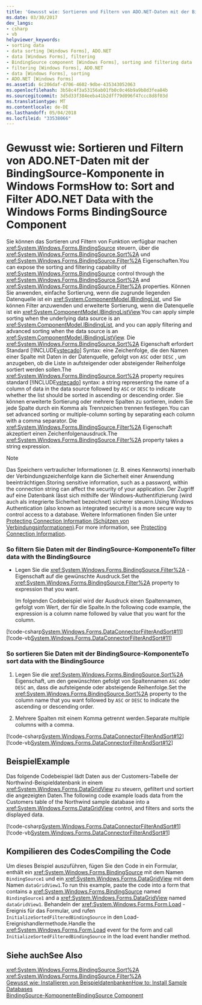 ```yaml
---
title: 'Gewusst wie: Sortieren und Filtern von ADO.NET-Daten mit der BindingSource-Komponente in Windows Forms'
ms.date: 03/30/2017
dev_langs:
- csharp
- vb
helpviewer_keywords:
- sorting data
- data sorting [Windows Forms], ADO.NET
- data [Windows Forms], filtering
- BindingSource component [Windows Forms], sorting and filtering data
- filtering [Windows Forms], ADO.NET
- data [Windows Forms], sorting
- ADO.NET [Windows Forms]
ms.assetid: 6c206daf-d706-4602-9dbe-435343052063
ms.openlocfilehash: 3b58c4f3a53156ab01fb0c0c46b9a9b8d3fea84b
ms.sourcegitcommit: 3d5d33f384eeba41b2dff79d096f47ccc8d8f03d
ms.translationtype: MT
ms.contentlocale: de-DE
ms.lasthandoff: 05/04/2018
ms.locfileid: "33538066"
---
```

# <a name="how-to-sort-and-filter-adonet-data-with-the-windows-forms-bindingsource-component"></a><span data-ttu-id="9a2de-102">Gewusst wie: Sortieren und Filtern von ADO.NET-Daten mit der BindingSource-Komponente in Windows Forms</span><span class="sxs-lookup"><span data-stu-id="9a2de-102">How to: Sort and Filter ADO.NET Data with the Windows Forms BindingSource Component</span></span>
<span data-ttu-id="9a2de-103">Sie können das Sortieren und Filtern von Funktion verfügbar machen <xref:System.Windows.Forms.BindingSource> steuern, über die <xref:System.Windows.Forms.BindingSource.Sort%2A> und <xref:System.Windows.Forms.BindingSource.Filter%2A> Eigenschaften.</span><span class="sxs-lookup"><span data-stu-id="9a2de-103">You can expose the sorting and filtering capability of <xref:System.Windows.Forms.BindingSource> control through the <xref:System.Windows.Forms.BindingSource.Sort%2A> and <xref:System.Windows.Forms.BindingSource.Filter%2A> properties.</span></span> <span data-ttu-id="9a2de-104">Können Sie anwenden, einfache Sortierung, wenn die zugrunde liegenden Datenquelle ist ein <xref:System.ComponentModel.IBindingList>, und Sie können Filter anzuwenden und erweiterte Sortierung, wenn die Datenquelle ist ein <xref:System.ComponentModel.IBindingListView>.</span><span class="sxs-lookup"><span data-stu-id="9a2de-104">You can apply simple sorting when the underlying data source is an <xref:System.ComponentModel.IBindingList>, and you can apply filtering and advanced sorting when the data source is an <xref:System.ComponentModel.IBindingListView>.</span></span> <span data-ttu-id="9a2de-105">Die <xref:System.Windows.Forms.BindingSource.Sort%2A> Eigenschaft erfordert Standard [!INCLUDE[vstecado](../../../../includes/vstecado-md.md)] Syntax: eine Zeichenfolge, die den Namen einer Spalte mit Daten in der Datenquelle, gefolgt von `ASC` oder `DESC` , um anzugeben, ob die Liste in aufsteigender oder absteigender Reihenfolge sortiert werden sollen.</span><span class="sxs-lookup"><span data-stu-id="9a2de-105">The <xref:System.Windows.Forms.BindingSource.Sort%2A> property requires standard [!INCLUDE[vstecado](../../../../includes/vstecado-md.md)] syntax: a string representing the name of a column of data in the data source followed by `ASC` or `DESC` to indicate whether the list should be sorted in ascending or descending order.</span></span> <span data-ttu-id="9a2de-106">Sie können erweiterte Sortierung oder mehrere Spalten zu sortieren, indem Sie jede Spalte durch ein Komma als Trennzeichen trennen festlegen.</span><span class="sxs-lookup"><span data-stu-id="9a2de-106">You can set advanced sorting or multiple-column sorting by separating each column with a comma separator.</span></span> <span data-ttu-id="9a2de-107">Die <xref:System.Windows.Forms.BindingSource.Filter%2A> Eigenschaft akzeptiert einen Zeichenfolgenausdruck.</span><span class="sxs-lookup"><span data-stu-id="9a2de-107">The <xref:System.Windows.Forms.BindingSource.Filter%2A> property takes a string expression.</span></span>  
  
> [!NOTE]
>  <span data-ttu-id="9a2de-108">Das Speichern vertraulicher Informationen (z. B. eines Kennworts) innerhalb der Verbindungszeichenfolge kann die Sicherheit einer Anwendung beeinträchtigen.</span><span class="sxs-lookup"><span data-stu-id="9a2de-108">Storing sensitive information, such as a password, within the connection string can affect the security of your application.</span></span> <span data-ttu-id="9a2de-109">Der Zugriff auf eine Datenbank lässt sich mithilfe der Windows-Authentifizierung (wird auch als integrierte Sicherheit bezeichnet) sicherer steuern.</span><span class="sxs-lookup"><span data-stu-id="9a2de-109">Using Windows Authentication (also known as integrated security) is a more secure way to control access to a database.</span></span> <span data-ttu-id="9a2de-110">Weitere Informationen finden Sie unter [Protecting Connection Information (Schützen von Verbindungsinformationen)](../../../../docs/framework/data/adonet/protecting-connection-information.md).</span><span class="sxs-lookup"><span data-stu-id="9a2de-110">For more information, see [Protecting Connection Information](../../../../docs/framework/data/adonet/protecting-connection-information.md).</span></span>  
  
### <a name="to-filter-data-with-the-bindingsource"></a><span data-ttu-id="9a2de-111">So filtern Sie Daten mit der BindingSource-Komponente</span><span class="sxs-lookup"><span data-stu-id="9a2de-111">To filter data with the BindingSource</span></span>  
  
-   <span data-ttu-id="9a2de-112">Legen Sie die <xref:System.Windows.Forms.BindingSource.Filter%2A> -Eigenschaft auf die gewünschte Ausdruck.</span><span class="sxs-lookup"><span data-stu-id="9a2de-112">Set the <xref:System.Windows.Forms.BindingSource.Filter%2A> property to expression that you want.</span></span>  
  
     <span data-ttu-id="9a2de-113">Im folgenden Codebeispiel wird der Ausdruck einen Spaltennamen, gefolgt vom Wert, der für die Spalte.</span><span class="sxs-lookup"><span data-stu-id="9a2de-113">In the following code example, the expression is a column name followed by value that you want for the column.</span></span>  
  
 [!code-csharp[System.Windows.Forms.DataConnectorFilterAndSort#11](../../../../samples/snippets/csharp/VS_Snippets_Winforms/System.Windows.Forms.DataConnectorFilterAndSort/CS/form1.cs#11)]
 [!code-vb[System.Windows.Forms.DataConnectorFilterAndSort#11](../../../../samples/snippets/visualbasic/VS_Snippets_Winforms/System.Windows.Forms.DataConnectorFilterAndSort/VB/form1.vb#11)]  
  
### <a name="to-sort-data-with-the-bindingsource"></a><span data-ttu-id="9a2de-114">So sortieren Sie Daten mit der BindingSource-Komponente</span><span class="sxs-lookup"><span data-stu-id="9a2de-114">To sort data with the BindingSource</span></span>  
  
1.  <span data-ttu-id="9a2de-115">Legen Sie die <xref:System.Windows.Forms.BindingSource.Sort%2A> Eigenschaft, um den gewünschten gefolgt von Spaltennamen `ASC` oder `DESC` an, dass die aufsteigende oder absteigende Reihenfolge.</span><span class="sxs-lookup"><span data-stu-id="9a2de-115">Set the <xref:System.Windows.Forms.BindingSource.Sort%2A> property to the column name that you want followed by `ASC` or `DESC` to indicate the ascending or descending order.</span></span>  
  
2.  <span data-ttu-id="9a2de-116">Mehrere Spalten mit einem Komma getrennt werden.</span><span class="sxs-lookup"><span data-stu-id="9a2de-116">Separate multiple columns with a comma.</span></span>  
  
 [!code-csharp[System.Windows.Forms.DataConnectorFilterAndSort#12](../../../../samples/snippets/csharp/VS_Snippets_Winforms/System.Windows.Forms.DataConnectorFilterAndSort/CS/form1.cs#12)]
 [!code-vb[System.Windows.Forms.DataConnectorFilterAndSort#12](../../../../samples/snippets/visualbasic/VS_Snippets_Winforms/System.Windows.Forms.DataConnectorFilterAndSort/VB/form1.vb#12)]  
  
## <a name="example"></a><span data-ttu-id="9a2de-117">Beispiel</span><span class="sxs-lookup"><span data-stu-id="9a2de-117">Example</span></span>  
 <span data-ttu-id="9a2de-118">Das folgende Codebeispiel lädt Daten aus der Customers-Tabelle der Northwind-Beispieldatenbank in einem <xref:System.Windows.Forms.DataGridView> zu steuern, gefiltert und sortiert die angezeigten Daten.</span><span class="sxs-lookup"><span data-stu-id="9a2de-118">The following code example loads data from the Customers table of the Northwind sample database into a <xref:System.Windows.Forms.DataGridView> control, and filters and sorts the displayed data.</span></span>  
  
 [!code-csharp[System.Windows.Forms.DataConnectorFilterAndSort#1](../../../../samples/snippets/csharp/VS_Snippets_Winforms/System.Windows.Forms.DataConnectorFilterAndSort/CS/form1.cs#1)]
 [!code-vb[System.Windows.Forms.DataConnectorFilterAndSort#1](../../../../samples/snippets/visualbasic/VS_Snippets_Winforms/System.Windows.Forms.DataConnectorFilterAndSort/VB/form1.vb#1)]  
  
## <a name="compiling-the-code"></a><span data-ttu-id="9a2de-119">Kompilieren des Codes</span><span class="sxs-lookup"><span data-stu-id="9a2de-119">Compiling the Code</span></span>  
 <span data-ttu-id="9a2de-120">Um dieses Beispiel auszuführen, fügen Sie den Code in ein Formular, enthält ein <xref:System.Windows.Forms.BindingSource> mit dem Namen `BindingSource1` und ein <xref:System.Windows.Forms.DataGridView> mit dem Namen `dataGridView1`.</span><span class="sxs-lookup"><span data-stu-id="9a2de-120">To run this example, paste the code into a form that contains a <xref:System.Windows.Forms.BindingSource> named `BindingSource1` and a <xref:System.Windows.Forms.DataGridView> named `dataGridView1`.</span></span> <span data-ttu-id="9a2de-121">Behandeln der <xref:System.Windows.Forms.Form.Load> -Ereignis für das Formular, und rufen `InitializeSortedFilteredBindingSource` in den Load-Ereignishandlermethode.</span><span class="sxs-lookup"><span data-stu-id="9a2de-121">Handle the <xref:System.Windows.Forms.Form.Load> event for the form and call `InitializeSortedFilteredBindingSource` in the load event handler method.</span></span>  
  
## <a name="see-also"></a><span data-ttu-id="9a2de-122">Siehe auch</span><span class="sxs-lookup"><span data-stu-id="9a2de-122">See Also</span></span>  
 <xref:System.Windows.Forms.BindingSource.Sort%2A>  
 <xref:System.Windows.Forms.BindingSource.Filter%2A>  
 [<span data-ttu-id="9a2de-123">Gewusst wie: Installieren von Beispieldatenbanken</span><span class="sxs-lookup"><span data-stu-id="9a2de-123">How to: Install Sample Databases</span></span>](http://msdn.microsoft.com/library/ed1291f6-604c-4972-ae22-0345c6dea12e)  
 [<span data-ttu-id="9a2de-124">BindingSource-Komponente</span><span class="sxs-lookup"><span data-stu-id="9a2de-124">BindingSource Component</span></span>](../../../../docs/framework/winforms/controls/bindingsource-component.md)

